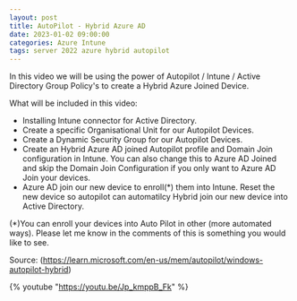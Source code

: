 ```yaml
---
layout: post
title: AutoPilot - Hybrid Azure AD
date: 2023-01-02 09:00:00
categories: Azure Intune
tags: server 2022 azure hybrid autopilot
---
```


In this video we will be using the power of Autopilot / Intune / Active Directory Group Policy's to create a Hybrid Azure Joined Device.

What will be included in this video:
- Installing Intune connector for Active Directory.
- Create a specific Organisational Unit for our Autopilot Devices.
- Create a Dynamic Security Group for our Autopilot Devices.
- Create an Hybrid Azure AD joined Autopilot profile and Domain Join configuration in Intune. You can also change this to Azure AD Joined and skip the Domain Join Configuration if you only want to Azure AD Join your devices.
- Azure AD join our new device to enroll(*) them into Intune. 
Reset the new device so autopilot can automatilcy Hybrid join our new device into Active Directory.

(*)You can enroll your devices into Auto Pilot in other (more automated ways). Please let me know in the comments of this is something you would like to see.

Source:
(https://learn.microsoft.com/en-us/mem/autopilot/windows-autopilot-hybrid)

{% youtube "https://youtu.be/Jp_kmppB_Fk" %}

